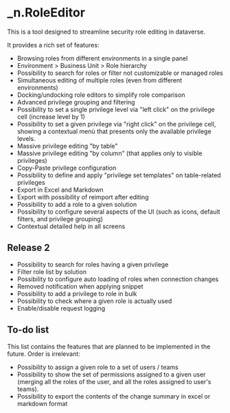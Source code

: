 ﻿# _n.RoleEditor

This is a tool designed to streamline security role editing in dataverse.

It provides a rich set of features:

- Browsing roles from different environments in a single panel
- Environment > Business Unit > Role hierarchy
- Possibility to search for roles or filter not customizable or managed roles
- Simultaneous editing of multiple roles (even from different environments)
- Docking/undocking role editors to simplify role comparison
- Advanced privilege grouping and filtering
- Possibility to set a single privilege level via "left click" on the privilege cell (increase level by 1)
- Possibility to set a given privilege via "right click" on the privilege cell, showing a contextual menù that presents only the available privilege levels.
- Massive privilege editing "by table"
- Massive privilege editing "by column" (that applies only to visible privileges)
- Copy-Paste privilege configuration
- Possibility to define and apply "privilege set templates" on table-related privileges
- Export in Excel and Markdown
- Export with possibility of reimport after editing
- Possibility to add a role to a given solution 
- Possibility to configure several aspects of the UI (such as icons, default filters, and privilege grouping)
- Contextual detailed help in all screens

## Release 2

- Possibility to search for roles having a given privilege
- Filter role list by solution
- Possibility to configure auto loading of roles when connection changes
- Removed notification when applying snippet
- Possibility to add a privilege to role in bulk
- Possibility to check where a given role is actually used
- Enable/disable request logging

## To-do list
This list contains the features that are planned to be implemented in the future.
Order is irrelevant:

- Possibility to assign a given role to a set of users / teams
- Possibility to show the set of permissions assigned to a given user (merging all the roles of the user, and all the roles assigned to user's teams).
- Possibility to export the contents of the change summary in excel or markdown format
